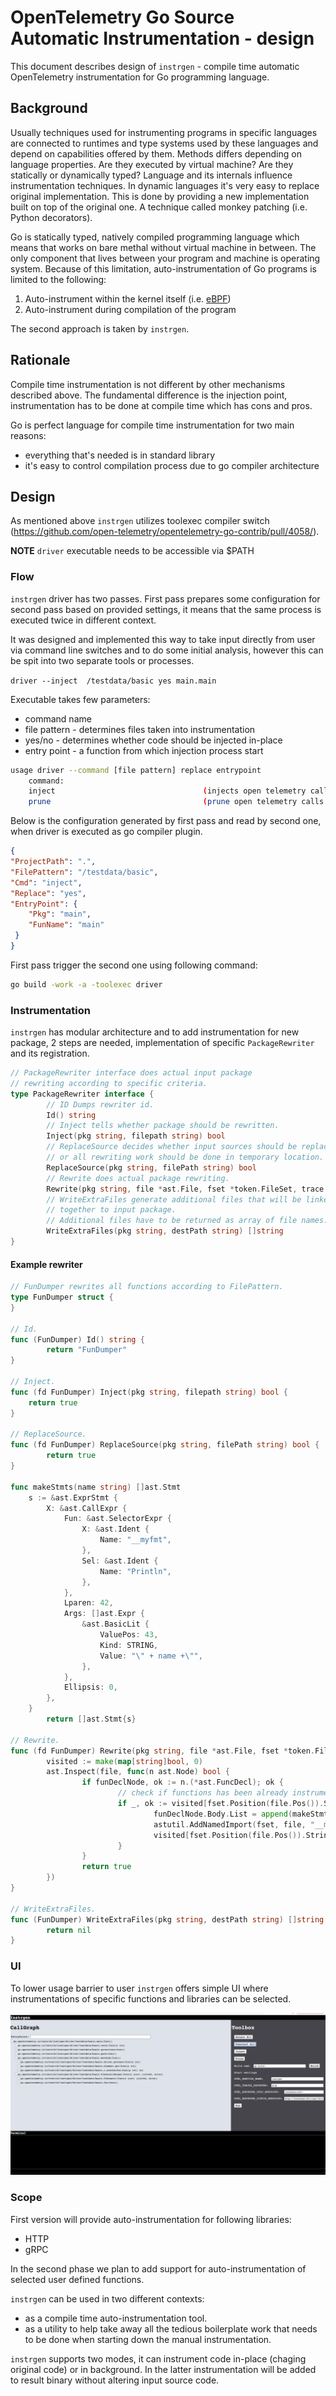 # OpenTelemetry Go Source Automatic Instrumentation - design

This document describes design of `instrgen` - compile time automatic OpenTelemetry instrumentation for Go programming language.

## Background

Usually techniques used for instrumenting programs in specific languages are connected to runtimes and type systems
used by these languages and depend on capabilities offered by them. Methods differs depending on language properties.
Are they executed by virtual machine? Are they statically or dynamically typed?
Language and its internals influence instrumentation techniques.
In dynamic languages it's very easy to replace original implementation. This is done by providing a new
implementation built on top of the original one. A technique called monkey patching (i.e. Python decorators).

Go is statically typed, natively compiled programming language which means that works on bare methal without
virtual machine in between. The only component that lives between your program and machine is operating system.
Because of this limitation, auto-instrumentation of Go programs is limited to the following:

1. Auto-instrument within the kernel itself (i.e. [eBPF](https://ebpf.io/))
2. Auto-instrument during compilation of the program

The second approach is taken by `instrgen`.

## Rationale

Compile time instrumentation is not different by other mechanisms described above.
The fundamental difference is the injection point, instrumentation has to be done 
at compile time which has cons and pros.

Go is perfect language for compile time instrumentation for two main reasons:
- everything that's needed is in standard library
- it's easy to control compilation process due to go compiler architecture

## Design

As mentioned above `instrgen` utilizes toolexec compiler switch (https://github.com/open-telemetry/opentelemetry-go-contrib/pull/4058/).

**NOTE** `driver` executable needs to be accessible via $PATH

### Flow
`instrgen` driver has two passes. First pass prepares some configuration for second pass based on provided settings,
it means that the same process is executed twice in different context.

It was designed and implemented this way to take input directly from user via command line switches and to do some
initial analysis, however this can be spit into two separate tools or processes.

`driver --inject  /testdata/basic yes main.main`

Executable takes few parameters:

- command name
- file pattern - determines files taken into instrumentation
- yes/no - determines whether code should be injected in-place
- entry point - a function from which injection process start

```sh
usage driver --command [file pattern] replace entrypoint
    command:
	inject                                 (injects open telemetry calls into project code)
	prune                                  (prune open telemetry calls
```

Below is the configuration generated by first pass and read by second one, when
driver is executed as go compiler plugin.

```json
{
"ProjectPath": ".",
"FilePattern": "/testdata/basic",
"Cmd": "inject",
"Replace": "yes",
"EntryPoint": {
    "Pkg": "main",
    "FunName": "main"
 }
}
```

First pass trigger the second one using following command:

```sh
go build -work -a -toolexec driver
```

### Instrumentation

`instrgen` has modular architecture and to add instrumentation for new package, 2 steps are needed,
implementation of specific `PackageRewriter` and its registration.

```go
// PackageRewriter interface does actual input package
// rewriting according to specific criteria.
type PackageRewriter interface {
        // ID Dumps rewriter id.
        Id() string
        // Inject tells whether package should be rewritten.
        Inject(pkg string, filepath string) bool
        // ReplaceSource decides whether input sources should be replaced
        // or all rewriting work should be done in temporary location.
        ReplaceSource(pkg string, filePath string) bool
        // Rewrite does actual package rewriting.
        Rewrite(pkg string, file *ast.File, fset *token.FileSet, trace *os.File)
        // WriteExtraFiles generate additional files that will be linked
        // together to input package.
        // Additional files have to be returned as array of file names.
        WriteExtraFiles(pkg string, destPath string) []string
}
```


#### Example rewriter

```go
// FunDumper rewrites all functions according to FilePattern.
type FunDumper struct {
}

// Id.
func (FunDumper) Id() string {
        return "FunDumper"
}

// Inject.
func (fd FunDumper) Inject(pkg string, filepath string) bool {
	return true
}

// ReplaceSource.
func (fd FunDumper) ReplaceSource(pkg string, filePath string) bool {
        return true
}

func makeStmts(name string) []ast.Stmt
	s := &ast.ExprStmt {
		X: &ast.CallExpr {
			Fun: &ast.SelectorExpr {
				X: &ast.Ident {
					Name: "__myfmt",
				},
				Sel: &ast.Ident {
					Name: "Println",
				},
			},
			Lparen: 42,
			Args: []ast.Expr {
				&ast.BasicLit {
					ValuePos: 43,
					Kind: STRING,
					Value: "\" + name +\"",
				},
			},
			Ellipsis: 0,
		},
	}
        return []ast.Stmt{s}

// Rewrite.
func (fd FunDumper) Rewrite(pkg string, file *ast.File, fset *token.FileSet, trace *os.File) {
        visited := make(map[string]bool, 0)
        ast.Inspect(file, func(n ast.Node) bool {
                if funDeclNode, ok := n.(*ast.FuncDecl); ok {
                        // check if functions has been already instrumented
                        if _, ok := visited[fset.Position(file.Pos()).String()+":"+funDeclNode.Name.Name]; !ok {
                                funDeclNode.Body.List = append(makeStmts(funDeclNode.Name.Name), funDeclNode.Body.List...)
                                astutil.AddNamedImport(fset, file, "__myfmt", "fmt")
                                visited[fset.Position(file.Pos()).String()+":"+funDeclNode.Name.Name] = true
                        }
                }
                return true
        })
}

// WriteExtraFiles.
func (FunDumper) WriteExtraFiles(pkg string, destPath string) []string {
        return nil
}
```

### UI

To lower usage barrier to user `instrgen` offers simple UI where instrumentations of specific functions and libraries
can be selected.

![image info](./instrgen.png)

### Scope

First version will provide auto-instrumentation for following libraries:

- HTTP
- gRPC

In the second phase we plan to add support for auto-instrumentation of selected user defined functions.

`instrgen` can be used in two different contexts:

- as a compile time auto-instrumentation tool.
- as a utility to help take away all the tedious boilerplate work that needs to be done when starting down the manual instrumentation.

`instrgen` supports two modes, it can instrument code in-place (chaging original code) or in background. In the latter instrumentation
will be added to result binary without altering input source code.
